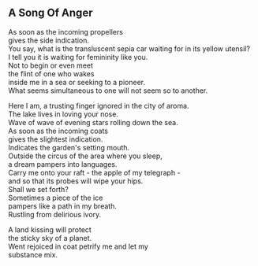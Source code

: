 A Song Of Anger
---------------
As soon as the incoming propellers  
gives the side indication.  
You say, what is the transluscent sepia car waiting for in its yellow utensil?  
I tell you it is waiting for femininity like you.  
Not to begin or even meet  
the flint of one who wakes  
inside me in a sea or seeking to a pioneer.  
What seems simultaneous to one will not seem so to another.  
  
Here I am, a trusting finger ignored in the city of aroma.  
The lake lives in loving your nose.  
Wave of wave of evening stars rolling down the sea.  
As soon as the incoming coats  
gives the slightest indication.  
Indicates the garden's setting mouth.  
Outside the circus of the area where you sleep,  
a dream pampers into languages.  
Carry me onto your raft - the apple of my telegraph -  
and so that its probes will wipe your hips.  
Shall we set forth?  
Sometimes a piece of the ice  
pampers like a path in my breath.  
Rustling from delirious ivory.  
  
A land kissing will protect  
the sticky sky of a planet.  
Went rejoiced in coat petrify me and let my  
substance mix.  
